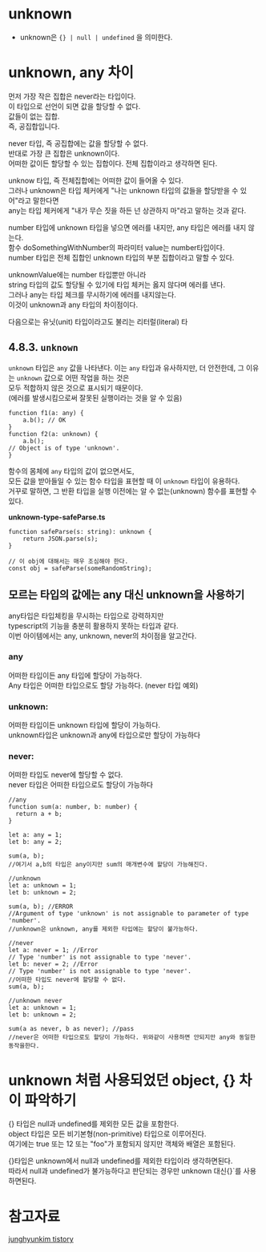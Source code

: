 # unknown
* unknown은 `{} | null | undefined` 을 의미한다.

# unknown, any 차이
먼저 가장 작은 집합은 never라는 타입이다.  
이 타입으로 선언이 되면 값을 할당할 수 없다.  
값들이 없는 집합.  
즉, 공집합입니다.

never 타입, 즉 공집합에는 값을 할당할 수 없다.  
반대로 가장 큰 집합은 unknown이다.   
어떠한 값이든 할당할 수 있는 집합이다. 전체 집합이라고 생각하면 된다.

unknow 타입, 즉 전체집합에는 어떠한 값이 들어올 수 있다.   
그러나 unknown은 타입 체커에게 "나는 unknown 타입의 값들을 할당받을 수 있어"라고 말한다면  
any는 타입 체커에게 "내가 무슨 짓을 하든 넌 상관하지 마"라고 말하는 것과 같다.

number 타입에 unknown 타입을 넣으면 에러를 내지만, any 타입은 에러를 내지 않는다.  
함수 doSomethingWithNumber의 파라미터 value는 number타입이다.  
number 타입은 전체 집합인 unknown 타입의 부분 집합이라고 말할 수 있다.  

unknownValue에는 number 타입뿐만 아니라  
string 타입의 값도 할당될 수 있기에 타입 체커는 옳지 않다며 에러를 낸다.  
그러나 any는 타입 체크를 무시하기에 에러를 내지않는다.  
이것이 unknown과 any 타입의 차이점이다.

다음으로는 유닛(unit) 타입이라고도 불리는 리터럴(literal) 타

## 4.8.3. `unknown`
`unknown` 타입은 `any` 값을 나타낸다.
이는 `any` 타입과 유사하지만, 더 안전한데, 그 이유는 `unknown` 값으로 어떤 작업을 하는 것은  
모두 적합하지 않은 것으로 표시되기 때문이다.  
(에러를 발생시킴으로써 잘못된 실행이라는 것을 알 수 있음)


```tsx
function f1(a: any) {
	a.b(); // OK
}
function f2(a: unknown) {
	a.b();
// Object is of type 'unknown'.
}
```

함수의 몸체에 `any` 타입의 값이 없으면서도,  
모든 값을 받아들일 수 있는 함수 타입을 표현할 때 이 `unknown` 타입이 유용하다.  
거꾸로 말하면, 그 반환 타입을 실행 이전에는 알 수 없는(unknown) 함수를 표현할 수 있다.

**unknown-type-safeParse.ts**

```tsx
function safeParse(s: string): unknown {
	return JSON.parse(s);
}

// 이 obj에 대해서는 매우 조심해야 한다.
const obj = safeParse(someRandomString);
```


## 모르는 타입의 값에는 any 대신 unknown을 사용하기
any타입은 타입체킹을 무시하는 타입으로 강력하지만  
typescript의 기능을 충분히 활용하지 못하는 타입과 같다.   
이번 아이템에서는 any, unknown, never의 차이점을 알고간다.  

### any 
어떠한 타입이든 any 타입에 할당이 가능하다.   
Any 타입은 어떠한 타입으로도 할당 가능하다. (never 타입 예외)

### unknown:  
어떠한 타입이든 unknown 타입에 할당이 가능하다.  
unknown타입은 unknown과 any에 타입으로만 할당이 가능하다

### never:  
어떠한 타입도 never에 할당할 수 없다.   
never 타입은 어떠한 타입으로도 할당이 가능하다

```tsx
//any
function sum(a: number, b: number) {
  return a + b;
}

let a: any = 1;
let b: any = 2;

sum(a, b);
//여기서 a,b의 타입은 any이지만 sum의 매개변수에 할당이 가능해진다.

//unknown
let a: unknown = 1;
let b: unknown = 2;

sum(a, b); //ERROR
//Argument of type 'unknown' is not assignable to parameter of type 'number'.
//unknown은 unknown, any를 제외한 타입에는 할당이 불가능하다.

//never
let a: never = 1; //Error
// Type 'number' is not assignable to type 'never'.
let b: never = 2; //Error
// Type 'number' is not assignable to type 'never'.
//어떠한 타입도 never에 할당할 수 없다.
sum(a, b);

//unknown never
let a: unknown = 1;
let b: unknown = 2;

sum(a as never, b as never); //pass
//never은 어떠한 타입으로도 할당이 가능하다. 위와같이 사용하면 안되지만 any와 동일한 동작을한다.
```

# unknown 처럼 사용되었던 object, {} 차이 파악하기

{} 타입은 null과 undefined를 제외한 모든 값을 포함한다.  
object 타입은 모든 비기본형(non-primitive) 타입으로 이루어진다.  
여기에는 true 또는 12 또는 "foo"가 포함되지 않지만 객체와 배열은 포함된다. 

{}타입은 unknown에서 null과 undefined를 제외한 타입이라 생각하면된다.   
따라서 null과 undefined가 불가능하다고 판단되는 경우만 unknown 대신{}`를 사용하면된다.


# 참고자료
[junghyunkim tistory](https://junghyunkim.tistory.com/entry/%EC%9D%B4%ED%8E%99%ED%8B%B0%EB%B8%8C-%ED%83%80%EC%9E%85%EC%8A%A4%ED%81%AC%EB%A6%BD%ED%8A%B87-%ED%83%80%EC%9E%85%EC%9D%B4-%EA%B0%92%EB%93%A4%EC%9D%98-%EC%A7%91%ED%95%A9%EC%9D%B4%EB%9D%BC%EA%B3%A0-%EC%83%9D%EA%B0%81)
